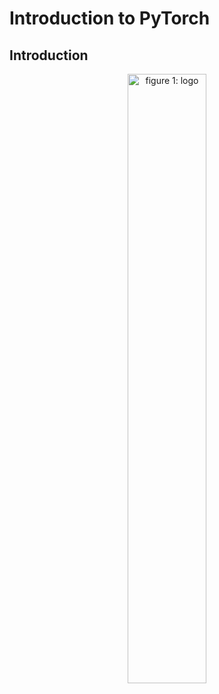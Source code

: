 # Introduction to PyTorch

## Introduction
<div align="center">
  <img src="./pytorch.png" alt="figure 1: logo" width=50% height=50%/>
</div>
